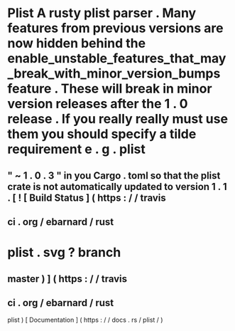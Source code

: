 #
Plist
A
rusty
plist
parser
.
Many
features
from
previous
versions
are
now
hidden
behind
the
enable_unstable_features_that_may_break_with_minor_version_bumps
feature
.
These
will
break
in
minor
version
releases
after
the
1
.
0
release
.
If
you
really
really
must
use
them
you
should
specify
a
tilde
requirement
e
.
g
.
plist
=
"
~
1
.
0
.
3
"
in
you
Cargo
.
toml
so
that
the
plist
crate
is
not
automatically
updated
to
version
1
.
1
.
[
!
[
Build
Status
]
(
https
:
/
/
travis
-
ci
.
org
/
ebarnard
/
rust
-
plist
.
svg
?
branch
=
master
)
]
(
https
:
/
/
travis
-
ci
.
org
/
ebarnard
/
rust
-
plist
)
[
Documentation
]
(
https
:
/
/
docs
.
rs
/
plist
/
)
